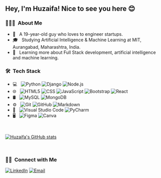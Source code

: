 
<h2>Hey, I'm Huzaifa! Nice to see you here 😊</h2>

<h3> 👨🏻‍💻 &nbsp;About Me </h3>

- 🚀 &nbsp; A 19-year-old guy who loves to engineer startups.
- 🎓 &nbsp; Studying Artificial Intelligence & Machine Learning at MIT, Aurangabad, Maharashtra, India.
- 🌱 &nbsp; Learning more about Full Stack development, artificial intelligence and machine learning.

<h3> 🛠 &nbsp;Tech Stack</h3>

- 💻 &nbsp;
  ![Python](https://img.shields.io/badge/-Python-333333?style=flat&logo=python)
  ![Django](https://img.shields.io/badge/-Django-333333?style=flat&logo=django)
  ![Node.js](https://img.shields.io/badge/-Node.js-333333?style=flat&logo=node.js)
- 🌐 &nbsp;
  ![HTML5](https://img.shields.io/badge/-HTML5-333333?style=flat&logo=HTML5)
  ![CSS](https://img.shields.io/badge/-CSS-333333?style=flat&logo=CSS3&logoColor=1572B6)
  ![JavaScript](https://img.shields.io/badge/-JavaScript-333333?style=flat&logo=javascript)
  ![Bootstrap](https://img.shields.io/badge/-Bootstrap-333333?style=flat&logo=bootstrap&logoColor=563D7C)
  ![React](https://img.shields.io/badge/-React-333333?style=flat&logo=react)
- 🛢 &nbsp;
  ![MySQL](https://img.shields.io/badge/-MySQL-333333?style=flat&logo=mysql)
  ![MongoDB](https://img.shields.io/badge/-MongoDB-333333?style=flat&logo=mongodb)
- ⚙️ &nbsp;
  ![Git](https://img.shields.io/badge/-Git-333333?style=flat&logo=git)
  ![GitHub](https://img.shields.io/badge/-GitHub-333333?style=flat&logo=github)
  ![Markdown](https://img.shields.io/badge/-Markdown-333333?style=flat&logo=markdown)
- 🔧 &nbsp;
  ![Visual Studio Code](https://img.shields.io/badge/-Visual%20Studio%20Code-333333?style=flat&logo=visual-studio-code&logoColor=007ACC)
  ![PyCharm](https://img.shields.io/badge/-Pycharm-333333?style=flat&logo=pycharm)
- 🖥 &nbsp;
  ![Figma](https://img.shields.io/badge/-Figma-333333?style=flat&logo=figma)
  ![Canva](https://img.shields.io/badge/-Canva-333333?style=flat&logo=canva)
<br/>

[![Huzaifa's GitHub stats](https://github-readme-stats.vercel.app/api?username=Huzaifa785)](https://github.com/Huzaifa785/github-readme-stats)

<br/>

<h3> 🤝🏻 &nbsp;Connect with Me </h3>

<p>
<a href="https://www.linkedin.com/in/immdhuzaifa/"><img alt="LinkedIn" src="https://img.shields.io/badge/LinkedIn-Huzaifa%20Mohammed-blue?style=flat-square&logo=linkedin"></a>
<a href="mailto:huzaifa.coder785@gmail.com"><img alt="Email" src="https://img.shields.io/badge/Email-huzaifa.coder785@gmail.com-blue?style=flat-square&logo=gmail"></a>
</p>
